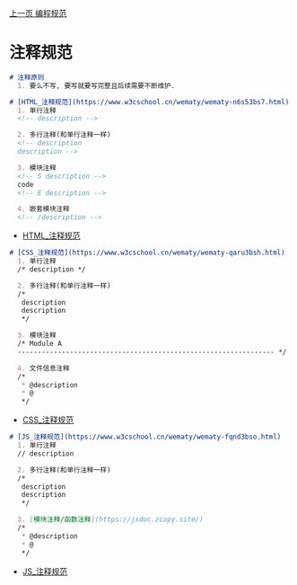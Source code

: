 [上一页 编程规范](编程规范.md)

# 注释规范
``` md
# 注释原则
  1. 要么不写, 要写就要写完整且后续需要不断维护.
```
``` md
# [HTML_注释规范](https://www.w3cschool.cn/wematy/wematy-n6s53bs7.html)
  1. 单行注释
  <!-- description -->

  2. 多行注释(和单行注释一样)
  <!-- description
  description -->

  3. 模块注释
  <!-- S description -->
  code
  <!-- E description -->

  4. 嵌套模块注释
  <!-- /description -->
```
-  [HTML_注释规范](https://www.w3cschool.cn/wematy/wematy-n6s53bs7.html)

``` md
# [CSS_注释规范](https://www.w3cschool.cn/wematy/wematy-qaru3bsh.html)
  1. 单行注释
  /* description */

  2. 多行注释(和单行注释一样)
  /* 
   description
   description
   */

  3. 模块注释
  /* Module A
  ---------------------------------------------------------------- */

  4. 文件信息注释
  /* 
   * @description
   * @
   */
```
-  [CSS_注释规范](https://www.w3cschool.cn/wematy/wematy-qaru3bsh.html)

```md
# [JS_注释规范](https://www.w3cschool.cn/wematy/wematy-fqnd3bso.html)
  1. 单行注释
  // description

  2. 多行注释(和单行注释一样)
  /* 
   description
   description
   */

  3. [模块注释/函数注释](https://jsdoc.zcopy.site/)
  /* 
   * @description
   * @
   */
```
-  [JS_注释规范](https://www.w3cschool.cn/wematy/wematy-fqnd3bso.html)